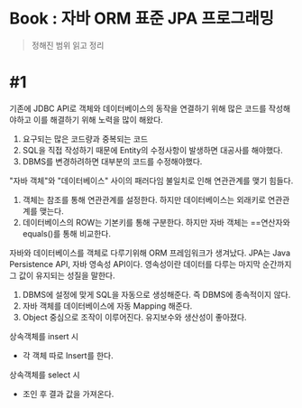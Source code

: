 # Book : 자바 ORM 표준 JPA 프로그래밍

> 정해진 범위 읽고 정리

# #1

기존에 JDBC API로 객체와 데이터베이스의 동작을 연결하기 위해 많은 코드를 작성해야하고 이를 해결하기 위해 노력을 많이 해왔다.

1. 요구되는 많은 코드량과 중복되는 코드
2. SQL을 직접 작성하기 때문에 Entity의 수정사항이 발생하면 대공사를 해야했다.
3. DBMS를 변경하려하면 대부분의 코드를 수정해야했다.

"자바 객체"와 "데이터베이스" 사이의 패러다임 불일치로 인해 연관관계를 맺기 힘들다.

 1. 객체는 참조를 통해 연관관계를 설정한다. 하지만 데이터베이스는 외래키로 연관관계를 맺는다.
 2. 데이터베이스의 ROW는 기본키를 통해 구분한다. 하지만 자바 객체는 ==연산자와 equals()를 통해 비교한다.

자바와 데이터베이스를 객체로 다루기위해 ORM 프레임워크가 생겨났다.
JPA는 Java Persistence API, 자바 영속성 API이다.
영속성이란 데이터를 다루는 마지막 순간까지 그 값이 유지되는 성질을 말한다.

1. DBMS에 설정에 맞게 SQL을 자동으로 생성해준다. 즉 DBMS에 종속적이지 않다.
2. 자바 객체를 데이터베이스에 자동 Mapping 해준다.
3. Object 중심으로 조작이 이루어진다. 유지보수와 생산성이 좋아졌다.

상속객체를 insert 시
- 각 객체 따로 Insert를 한다.

상속객체를 select 시
- 조인 후 결과 값을 가져온다.
